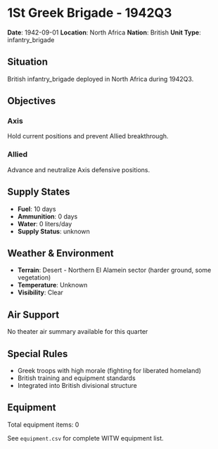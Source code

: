 # 1St Greek Brigade - 1942Q3

**Date**: 1942-09-01
**Location**: North Africa
**Nation**: British
**Unit Type**: infantry_brigade

## Situation

British infantry_brigade deployed in North Africa during 1942Q3.

## Objectives

### Axis
Hold current positions and prevent Allied breakthrough.

### Allied
Advance and neutralize Axis defensive positions.

## Supply States

- **Fuel**: 10 days
- **Ammunition**: 0 days
- **Water**: 0 liters/day
- **Supply Status**: unknown

## Weather & Environment

- **Terrain**: Desert - Northern El Alamein sector (harder ground, some vegetation)
- **Temperature**: Unknown
- **Visibility**: Clear

## Air Support

No theater air summary available for this quarter

## Special Rules

- Greek troops with high morale (fighting for liberated homeland)
- British training and equipment standards
- Integrated into British divisional structure

## Equipment

Total equipment items: 0

See `equipment.csv` for complete WITW equipment list.
